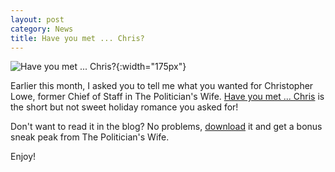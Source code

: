 ```yaml
---
layout: post
category: News
title: Have you met ... Chris?
---
```

![Have you met ... Chris?]({{site.baseurl}}/images/covers/have-you-met-chris.png#left-wrap){:width="175px"}

Earlier this month, I asked you to tell me what you wanted for Christopher Lowe, former Chief of Staff in The Politician's Wife. [Have you met ... Chris]({{site.baseurl}}/book-summary/have-you-met-chris) is the short but not sweet holiday romance you asked for! 

Don't want to read it in the blog? No problems, [download](https://dl.bookfunnel.com/yebe4xri8k) it and get a bonus sneak peak from The Politician's Wife.

Enjoy!